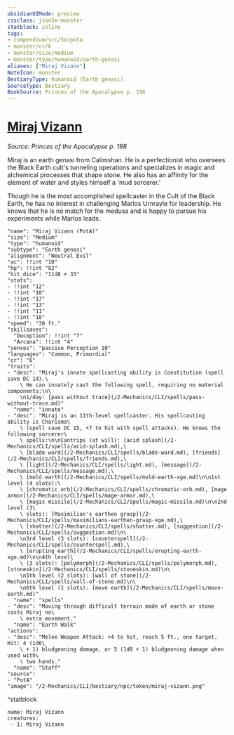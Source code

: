 ```yaml
---
obsidianUIMode: preview
cssclass: json5e-monster
statblock: inline
tags:
- compendium/src/5e/pota
- monster/cr/6
- monster/size/medium
- monster/type/humanoid/earth-genasi
aliases: ["Miraj Vizann"]
NoteIcon: monster
BestiaryType: humanoid (Earth genasi)
SourceType: Bestiary
BookSource: Princes of the Apocalypse p. 198
---
```

# [Miraj Vizann](2-Mechanics/CLI/bestiary/npc/miraj-vizann-pota.md)
*Source: Princes of the Apocalypse p. 198*  

Miraj is an earth genasi from Calimshan. He is a perfectionist who oversees the Black Earth cult's tunneling operations and specializes in magic and alchemical processes that shape stone. He also has an affinity for the element of water and styles himself a 'mud sorcerer.'

Though he is the most accomplished spellcaster in the Cult of the Black Earth, he has no interest in challenging Marlos Urnrayle for leadership. He knows that he is no match for the medusa and is happy to pursue his experiments while Marlos leads.

```statblock
"name": "Miraj Vizann (PotA)"
"size": "Medium"
"type": "humanoid"
"subtype": "Earth genasi"
"alignment": "Neutral Evil"
"ac": !!int "10"
"hp": !!int "82"
"hit_dice": "11d8 + 33"
"stats":
- !!int "12"
- !!int "10"
- !!int "17"
- !!int "13"
- !!int "11"
- !!int "18"
"speed": "30 ft."
"skillsaves":
  "Deception": !!int "7"
  "Arcana": !!int "4"
"senses": "passive Perception 10"
"languages": "Common, Primordial"
"cr": "6"
"traits":
- "desc": "Miraj's innate spellcasting ability is Constitution (spell save DC 14).\
    \ He can innately cast the following spell, requiring no material components:\n\
    \n1/day: [pass without trace](/2-Mechanics/CLI/spells/pass-without-trace.md)"
  "name": "innate"
- "desc": "Miraj is an 11th-level spellcaster. His spellcasting ability is Charisma\
    \ (spell save DC 15, +7 to hit with spell attacks). He knows the following sorcerer\
    \ spells:\n\nCantrips (at will): [acid splash](/2-Mechanics/CLI/spells/acid-splash.md),\
    \ [blade ward](/2-Mechanics/CLI/spells/blade-ward.md), [friends](/2-Mechanics/CLI/spells/friends.md),\
    \ [light](/2-Mechanics/CLI/spells/light.md), [message](/2-Mechanics/CLI/spells/message.md),\
    \ [mold earth](/2-Mechanics/CLI/spells/mold-earth-xge.md)\n\n1st level (4 slots):\
    \ [chromatic orb](/2-Mechanics/CLI/spells/chromatic-orb.md), [mage armor](/2-Mechanics/CLI/spells/mage-armor.md),\
    \ [magic missile](/2-Mechanics/CLI/spells/magic-missile.md)\n\n2nd level (3\
    \ slots): [Maximilian's earthen grasp](/2-Mechanics/CLI/spells/maximilians-earthen-grasp-xge.md),\
    \ [shatter](/2-Mechanics/CLI/spells/shatter.md), [suggestion](/2-Mechanics/CLI/spells/suggestion.md)\n\
    \n3rd level (3 slots): [counterspell](/2-Mechanics/CLI/spells/counterspell.md),\
    \ [erupting earth](/2-Mechanics/CLI/spells/erupting-earth-xge.md)\n\n4th level\
    \ (3 slots): [polymorph](/2-Mechanics/CLI/spells/polymorph.md), [stoneskin](/2-Mechanics/CLI/spells/stoneskin.md)\n\
    \n5th level (2 slots): [wall of stone](/2-Mechanics/CLI/spells/wall-of-stone.md)\n\
    \n6th level (1 slots): [move earth](/2-Mechanics/CLI/spells/move-earth.md)"
  "name": "spells"
- "desc": "Moving through difficult terrain made of earth or stone costs Miraj no\
    \ extra movement."
  "name": "Earth Walk"
"actions":
- "desc": "Melee Weapon Attack: +4 to hit, reach 5 ft., one target. Hit: 4 (1d6\
    \ + 1) bludgeoning damage, or 5 (1d8 + 1) bludgeoning damage when used with\
    \ two hands."
  "name": "Staff"
"source":
- "PotA"
"image": "/2-Mechanics/CLI/bestiary/npc/token/miraj-vizann.png"
```
^statblock

```encounter-table
name: Miraj Vizann
creatures:
 - 1: Miraj Vizann
```